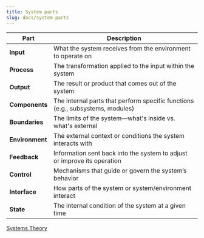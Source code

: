 ```yaml
---
title: System parts
slug: docs/system-parts
---
```




| **Part**        | **Description**                                                                |
| --------------- | ------------------------------------------------------------------------------ |
| **Input**       | What the system receives from the environment to operate on                    |
| **Process**     | The transformation applied to the input within the system                      |
| **Output**      | The result or product that comes out of the system                             |
| **Components**  | The internal parts that perform specific functions (e.g., subsystems, modules) |
| **Boundaries**  | The limits of the system—what's inside vs. what's external                     |
| **Environment** | The external context or conditions the system interacts with                   |
| **Feedback**    | Information sent back into the system to adjust or improve its operation       |
| **Control**     | Mechanisms that guide or govern the system’s behavior                          |
| **Interface**   | How parts of the system or system/environment interact                         |
| **State**       | The internal condition of the system at a given time                           |

[Systems Theory](https://en.wikipedia.org/wiki/Systems_theory)